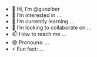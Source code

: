 - 👋 Hi, I’m @guoziber
- 👀 I’m interested in ...
- 🌱 I’m currently learning ...
- 💞️ I’m looking to collaborate on ...
- 📫 How to reach me ...
- 😄 Pronouns: ...
- ⚡ Fun fact: ...

<!---
guoziber/guoziber is a ✨ special ✨ repository because its `README.md` (this file) appears on your GitHub profile.
You can click the Preview link to take a look at your changes.
--->
